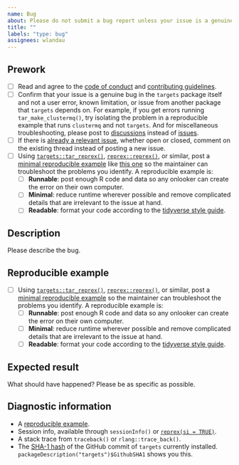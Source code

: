 ```yaml
---
name: Bug
about: Please do not submit a bug report unless your issue is a genuine bug in targets and not a known limitation, usage error, or issue from another package that targets depends on.
title: ""
labels: "type: bug"
assignees: wlandau
---
```


## Prework

* [ ] Read and agree to the [code of conduct](https://ropensci.org/code-of-conduct/) and [contributing guidelines](https://github.com/ropensci/targets/blob/main/CONTRIBUTING.md).
* [ ] Confirm that your issue is a genuine bug in the `targets` package itself and not a user error, known limitation, or issue from another package that `targets` depends on. For example, if you get errors running `tar_make_clustermq()`, try isolating the problem in a reproducible example that runs `clustermq` and not `targets`. And for miscellaneous troubleshooting, please post to [discussions](https://github.com/ropensci/targets/discussions) instead of [issues](https://github.com/ropensci/targets/issues).
* [ ] If there is [already a relevant issue](https://github.com/ropensci/targets/issues), whether open or closed, comment on the existing thread instead of posting a new issue.
* [ ] Using [`targets::tar_reprex()`](https://docs.ropensci.org/targets/reference/tar_reprex.html), [`reprex::reprex()`](https://reprex.tidyverse.org/reference/reprex.html), or similar, post a [minimal reproducible example](https://www.tidyverse.org/help/) like [this one](https://github.com/ropensci/targets/issues/256#issuecomment-754229683) so the maintainer can troubleshoot the problems you identify. A reproducible example is:
    * [ ] **Runnable**: post enough R code and data so any onlooker can create the error on their own computer.
    * [ ] **Minimal**: reduce runtime wherever possible and remove complicated details that are irrelevant to the issue at hand.
    * [ ] **Readable**: format your code according to the [tidyverse style guide](https://style.tidyverse.org/).

## Description

Please describe the bug.

## Reproducible example

* [ ] Using [`targets::tar_reprex()`](https://docs.ropensci.org/targets/reference/tar_reprex.html), [`reprex::reprex()`](https://reprex.tidyverse.org/reference/reprex.html), or similar, post a [minimal reproducible example](https://www.tidyverse.org/help/) so the maintainer can troubleshoot the problems you identify. A reproducible example is:
    * [ ] **Runnable**: post enough R code and data so any onlooker can create the error on their own computer.
    * [ ] **Minimal**: reduce runtime wherever possible and remove complicated details that are irrelevant to the issue at hand.
    * [ ] **Readable**: format your code according to the [tidyverse style guide](https://style.tidyverse.org/).

## Expected result

What should have happened? Please be as specific as possible.

## Diagnostic information

* A [reproducible example](https://github.com/tidyverse/reprex).
* Session info, available through `sessionInfo()` or [`reprex(si = TRUE)`](https://github.com/tidyverse/reprex).
* A stack trace from `traceback()` or `rlang::trace_back()`.
* The [SHA-1 hash](https://git-scm.com/book/en/v1/Getting-Started-Git-Basics#Git-Has-Integrity) of the GitHub commit of `targets` currently installed. `packageDescription("targets")$GithubSHA1` shows you this.
